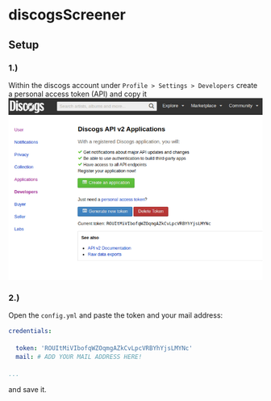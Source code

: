 # discogsScreener

## Setup
### 1.)
Within the discogs account under `Profile > Settings > Developers` create a personal access token (API) and copy it
<br>
<img src="./readme/screenshot.png">

### 2.)
Open the `config.yml` and paste the token and your mail address:
```yaml
credentials:

  token: 'ROUItMiVIbofqWZOqmgAZkCvLpcVRBYhYjsLMYNc'
  mail: # ADD YOUR MAIL ADDRESS HERE!

...
```
and save it.
